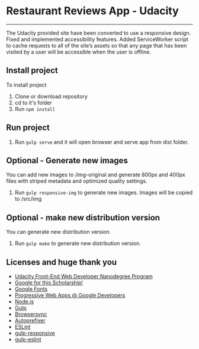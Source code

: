 # Restaurant Reviews App - Udacity
---

The Udacity provided site have been converted to use a responsive design. Fixed and implemented accessibility features. Added ServiceWorker script to cache requests to all of the site’s assets so that any page that has been visited by a user will be accessible when the user is offline.

## Install project
To install project
1. Clone or download repository
2. cd to it's folder
3. Run `npm install`

## Run project
1. Run `gulp serve` and it will open browser and serve app from dist folder.

## Optional - Generate new images
You can add new images to /img-original and generate 800px and 400px files with striped metadata and optimized quality settings.
1. Run `gulp responsive-img` to generate new images.
Images will be copied to /src/img

## Optional - make new distribution version
You can generate new distribution version.
1. Run `gulp make` to generate new distribution version.

## Licenses and huge thank you
* [Udacity Front-End Web Developer Nanodegree Program](https://udacity.com/course/front-end-web-developer-nanodegree--nd001)
* [Google for this Scholarship!](https://developers.google.com/training/)
* [Google Fonts](https://fonts.google.com/)
* [Progressive Web Apps @ Google Developers](https://developers.google.com/web/progressive-web-apps/)
* [Node.js](https://nodejs.org/en/)
* [Gulp](https://gulpjs.com/)
* [Browsersync](https://www.browsersync.io/)
* [Autoprefixer](https://github.com/postcss/autoprefixer)
* [ESLint](https://eslint.org/)
* [gulp-responsive](https://github.com/mahnunchik/gulp-responsive)
* [gulp-eslint](https://github.com/adametry/gulp-eslint)